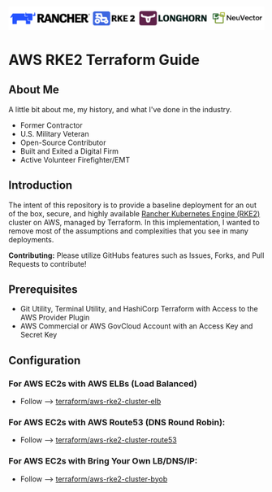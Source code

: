 ![rancher-long-banner](images/rgs-banner-rounded.png)

# AWS RKE2 Terraform Guide

## About Me
A little bit about me, my history, and what I've done in the industry.
- Former Contractor
- U.S. Military Veteran
- Open-Source Contributor
- Built and Exited a Digital Firm
- Active Volunteer Firefighter/EMT

## Introduction
The intent of this repository is to provide a baseline deployment for an out of the box, secure, and highly available [Rancher Kubernetes Engine (RKE2)](https://docs.rke2.io) cluster on AWS, managed by Terraform. In this implementation, I wanted to remove most of the assumptions and complexities that you see in many deployments.

**Contributing:** Please utilize GitHubs features such as Issues, Forks, and Pull Requests to contribute!

## Prerequisites
* Git Utility, Terminal Utility, and HashiCorp Terraform with Access to the AWS Provider Plugin
* AWS Commercial or AWS GovCloud Account with an Access Key and Secret Key

## Configuration

### For AWS EC2s with AWS ELBs (Load Balanced)
* Follow --> [terraform/aws-rke2-cluster-elb](terraform/aws-rke2-cluster-elb/README.md)

### For AWS EC2s with AWS Route53 (DNS Round Robin):
* Follow --> [terraform/aws-rke2-cluster-route53](terraform/aws-rke2-cluster-route53/README.MD)

### For AWS EC2s with Bring Your Own LB/DNS/IP:
* Follow --> [terraform/aws-rke2-cluster-byob](terraform/aws-rke2-cluster-byob/README.md)